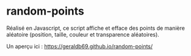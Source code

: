# random-points

Réalisé en Javascript, ce script affiche et efface des points de manière aléatoire (position, taille, couleur et transparence aléatoires).

Un aperçu ici : https://geraldb69.github.io/random-points/
